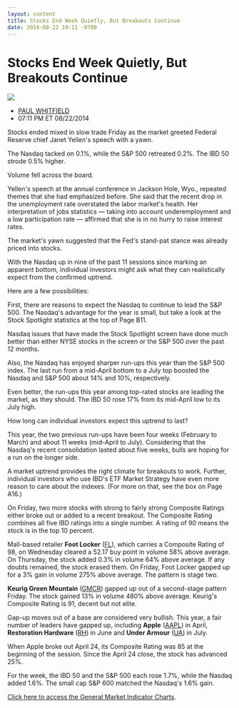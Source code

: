 ```yaml
---
layout: content
title: Stocks End Week Quietly, But Breakouts Continue
date: 2014-08-22 19:11 -0700
---
```



Stocks End Week Quietly, But Breakouts Continue
================================================


![](https://www.investors.com/wp-content/uploads/ibd-migrated-images/MPv_140825_635443182193149858.png)

* [PAUL WHITFIELD](https://www.investors.com/author/whitfieldp/ "Posts by PAUL WHITFIELD")
* 07:11 PM ET 08/22/2014




Stocks ended mixed in slow trade Friday as the market greeted Federal Reserve chief Janet Yellen's speech with a yawn.

  

The Nasdaq tacked on 0.1%, while the S&P 500 retreated 0.2%. The IBD 50 strode 0.5% higher.

  

Volume fell across the board.

  

Yellen's speech at the annual conference in Jackson Hole, Wyo., repeated themes that she had emphasized before. She said that the recent drop in the unemployment rate overstated the labor market's health. Her interpretation of jobs statistics — taking into account underemployment and a low participation rate — affirmed that she is in no hurry to raise interest rates.

  

The market's yawn suggested that the Fed's stand-pat stance was already priced into stocks.

  

With the Nasdaq up in nine of the past 11 sessions since marking an apparent bottom, individual investors might ask what they can realistically expect from the confirmed uptrend.

  

Here are a few possibilities:

  

First, there are reasons to expect the Nasdaq to continue to lead the S&P 500. The Nasdaq's advantage for the year is small, but take a look at the Stock Spotlight statistics at the top of Page B11.

  

Nasdaq issues that have made the Stock Spotlight screen have done much better than either NYSE stocks in the screen or the S&P 500 over the past 12 months.

  

Also, the Nasdaq has enjoyed sharper run-ups this year than the S&P 500 index. The last run from a mid-April bottom to a July top boosted the Nasdaq and S&P 500 about 14% and 10%, respectively.

  

Even better, the run-ups this year among top-rated stocks are leading the market, as they should. The IBD 50 rose 17% from its mid-April low to its July high.

  

How long can individual investors expect this uptrend to last?

  

This year, the two previous run-ups have been four weeks (February to March) and about 11 weeks (mid-April to July). Considering that the Nasdaq's recent consolidation lasted about five weeks, bulls are hoping for a run on the longer side.

  

A market uptrend provides the right climate for breakouts to work. Further, individual investors who use IBD's ETF Market Strategy have even more reason to care about the indexes. (For more on that, see the box on Page A16.)

  

On Friday, two more stocks with strong to fairly strong Composite Ratings either broke out or added to a recent breakout. The Composite Rating combines all five IBD ratings into a single number. A rating of 90 means the stock is in the top 10 percent.

  

Mall-based retailer **Foot Locker** ([FL](https://research.investors.com/quote.aspx?symbol=FL)), which carries a Composite Rating of 98, on Wednesday cleared a 52.17 buy point in volume 58% above average. On Thursday, the stock added 0.3% in volume 64% above average. If any doubts remained, the stock erased them. On Friday, Foot Locker gapped up for a 3% gain in volume 275% above average. The pattern is stage two.

  

**Keurig Green Mountain** ([GMCR](https://research.investors.com/quote.aspx?symbol=GMCR)) gapped up out of a second-stage pattern Friday. The stock gained 13% in volume 480% above average. Keurig's Composite Rating is 91, decent but not elite.

  

Gap-up moves out of a base are considered very bullish. This year, a fair number of leaders have gapped up, including **Apple** ([AAPL](https://research.investors.com/quote.aspx?symbol=AAPL)) in April, **Restoration Hardware** ([RH](https://research.investors.com/quote.aspx?symbol=RH)) in June and **Under Armour** ([UA](https://research.investors.com/quote.aspx?symbol=UA)) in July.

  

When Apple broke out April 24, its Composite Rating was 85 at the beginning of the session. Since the April 24 close, the stock has advanced 25%.

  

For the week, the IBD 50 and the S&P 500 each rose 1.7%, while the Nasdaq added 1.6%. The small cap S&P 600 matched the Nasdaq's 1.6% gain.

  

[Click here to access the General Market Indicator Charts](https://www.investors.com/pdf/GMI_082514.pdf).





